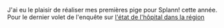 J'ai eu le plaisir de réaliser mes premières pige pour Splann! cette année. Pour le dernier volet de l'enquête sur [l'état de l'hôpital dans la région](https://splann.org/enquete/hopital-destruction-programmee/)
